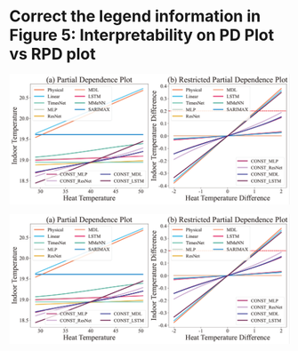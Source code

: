 # Correct the legend information in Figure 5: Interpretability on PD Plot vs RPD plot
![Figure 5: Interpretability on PD Plot vs RPD plot](./plot_kdd/case_study/Figure_5_PD_RPD_plot.png)

![Figure 5: Interpretability on PD Plot vs RPD plot](https://github.com/QiDekang/CONST/blob/main/plot_kdd/case_study/Figure_5_PD_RPD_plot.png)